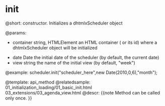 init
=============
@short:
constructor. Initializes a dhtmlxScheduler object 
    
@params: 
- container		string, HTMLElement	 an HTML container ( or its id) where a dhtmlxScheduler object will be initialized
* date		Date	the initial date of the scheduler (by default, the current date)
* view		string		the name of the initial view (by default, "week")

@example: 
scheduler.init("scheduler_here",new Date(2010,0,6),"month");



@template:	api_method
@relatedsample:
	01_initialization_loading/01_basic_init.html
    03_extensions/03_agenda_view.html
@descr: 
{{note
Method can be called only once.
}}
